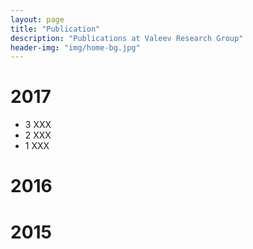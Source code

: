 ```yaml
---
layout: page
title: "Publication"
description: "Publications at Valeev Research Group"
header-img: "img/home-bg.jpg"
---
```


# 2017
- 3 XXX
- 2 XXX
- 1 XXX

	
# 2016



# 2015



# 